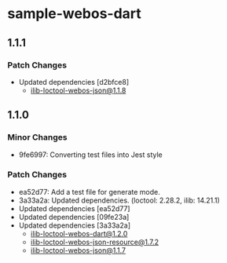 # sample-webos-dart

## 1.1.1

### Patch Changes

- Updated dependencies [d2bfce8]
  - ilib-loctool-webos-json@1.1.8

## 1.1.0

### Minor Changes

- 9fe6997: Converting test files into Jest style

### Patch Changes

- ea52d77: Add a test file for generate mode.
- 3a33a2a: Updated dependencies. (loctool: 2.28.2, ilib: 14.21.1)
- Updated dependencies [ea52d77]
- Updated dependencies [09fe23a]
- Updated dependencies [3a33a2a]
  - ilib-loctool-webos-dart@1.2.0
  - ilib-loctool-webos-json-resource@1.7.2
  - ilib-loctool-webos-json@1.1.7
